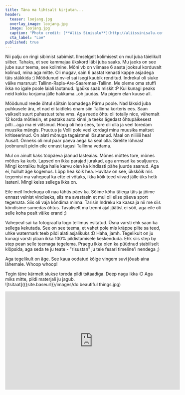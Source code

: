 ```yaml
---
title: Täna ma lihtsalt kirjutan...
header:
  teaser: loojang.jpg
  overlay_image: loojang.jpg
  image: loojang.jpg
  caption: "Photo credit: [**Aliis Sinisalu**](http://aliissinisalu.com)"
  cta_label: "Loe"
published: true
---
```

Nii palju on ringi sibimist sabimist. Ilmselgelt kolimisest on mul juba täielikult siiber. Tahaks, et see kammajaa ükskord läbi juba saaks. Mu jaoks on see jube suur teema, see kolimine. Mõni vb on viimase 6 aasta jooksul korduvalt kolinud, mina aga mitte. Oli mugav, sain 6 aastat kenasti kappe asjadega täis stäkkida :) Möödunud nv-el sai isegi kaubik renditud. Indrekul oli siuke väike marsruut: Tallinn-Rapla-Are-Saaremaa-Tallinn. Me oleme oma stuffi ikka no igale poole laiali laotanud. Igaüks saab miskit :P Kui kunagi peaks neid kokku korjama jälle hakkama...oh juudas. Ma pigem elan kuuse all.

Möödunud reede õhtul sõitsin loomadega Pärnu poole. Nad läksid juba puhkusele ära, et nad ei taidleks enam siin Tallinna korteris ees. Saan vaikselt suurt puhastust teha vms. Aga reede õhtu oli totally nice, vähemalt 12 korda mõtlesin, et peataks auto kinni ja teeks ägedast õhtupäikesest pilti...aga ma ei viitsinud. Hoog oli hea sees, tore oli olla ja veel toredam muusika mängis. Pruutus ja Volli pole veel kordagi minu muusika maitset kritiseerinud. On alati mõnuga tagaistmel lösutanud. Maal on niiiiiii hea! Ausalt. Õnneks oli mul paar päeva aega ka seal olla. Sirelite lõhnast joobnunult pidin eile ennast tagasi Tallinna vedama.

Mul on ainult kaks tööpäeva jäänud lasteaias. Mõnes mõttes tore, mõnes mõttes ka kurb. Lapsed on ikka parajad jurakad, aga armsad ka sealjuures. Mingi korraliku hulga halle karvu olen ka kindlasti pähe juurde saanud. Aga ei, hullult äge kogemus. Lõpp hea kõik hea. Huvitav on see, ükskõik mis tegemisi ma vahepeal ka ette ei võtaks, ikka kõik teed viivad jälle üks hetk lasteni. Mingi keiss sellega ikka on.

Eile meil Indrekuga oli naa tähtis päev ka. Sõime kõhu täiega täis ja jõime ennast veinist vindiseks, siis ma avastasin et mul oli eilse päeva sport tegemata. Siis oli vaja kõndima minna. Tarisin Indreku ka kaasa ja nii me siis kõndisime sumedas õhtus. Tavaliselt ma trenni ajal jäätist ei söö, aga eile oli selle koha pealt väike erand ;)

Vahepeal sai ka fotograafia logo tellimus esitatud. Üsna varsti ehk saan ka sellega kekutada. See on see teema, et vahet pole mis kräppe pilte sa teed, uhke watermark teeb pildi alati asjalikuks :D Haha, jamh. Tegelikult on ju kunagi varsti plaan ikka 100% pildistamisele keskenduda. Ehk siis step by step pean selle teemaga tegelema. Praegu ikka olen ka püüdnud stabiilselt klõpsida, aga seda te ju teate - "risustan" ju teie fesari timeline'i nendega ;)

Aga tegelikult on äge. See kaua oodatud kõige vingem suvi jõuab aina lähemale. Whoop whoop! 

Tegin täne kärmelt siukse toreda pildi tsitaadiga. Deep nagu ikka :D Aga miks mitte, pildi materjali ju jagub.
<br/>
![tsitaat]({{site.baseurl}}/images/do beautiful things.jpg)
<br/>
<iframe width="560" height="315" src="https://www.youtube.com/embed/KDxJlW6cxRk" frameborder="0" allowfullscreen></iframe>



